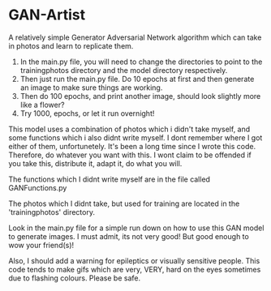 # GAN-Artist
A relatively simple Generator Adversarial Network algorithm which can take in photos and learn to replicate them.

1. In the main.py file, you will need to change the directories to point to the trainingphotos directory and the model directory respectively.
2. Then just run the main.py file. Do 10 epochs at first and then generate an image to make sure things are working.
3. Then do 100 epochs, and print another image, should look slightly more like a flower?
4. Try 1000, epochs, or let it run overnight!


This model uses a combination of photos which i didn't take myself, and some functions which i also didnt write myself.
I dont remember where I got either of them, unfortunetely. It's been a long time since I wrote this code.
Therefore, do whatever you want with this. I wont claim to be offended if you take this, distribute it, adapt it, do what you will.

The functions which I didnt write myself are in the file called GANFunctions.py

The photos which I didnt take, but used for training are located in the 'trainingphotos' directory.

Look in the main.py file for a simple run down on how to use this GAN model to generate images. 
I must admit, its not very good! But good enough to wow your friend(s)!

Also, I should add a warning for epileptics or visually sensitive people. 
This code tends to make gifs which are very, VERY, hard on the eyes sometimes due to flashing colours. Please be safe.

